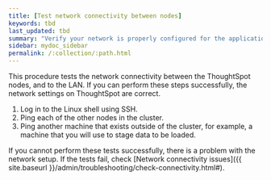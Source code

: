 ```yaml
---
title: [Test network connectivity between nodes]
keywords: tbd
last_updated: tbd
summary: "Verify your network is properly configured for the application."
sidebar: mydoc_sidebar
permalink: /:collection/:path.html
---
```

This procedure tests the network connectivity between the ThoughtSpot nodes, and to the LAN. If you can perform these steps successfully, the network settings on ThoughtSpot are correct.

1. Log in to the Linux shell using SSH.
2. Ping each of the other nodes in the cluster.
3. Ping another machine that exists outside of the cluster, for example, a machine that you will use to stage data to be loaded.

If you cannot perform these tests successfully, there is a problem with the network setup. If the tests fail, check [Network connectivity issues]({{ site.baseurl }}/admin/troubleshooting/check-connectivity.html#).
